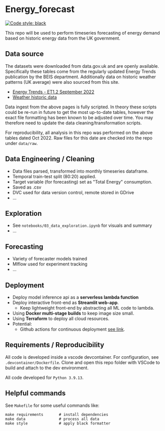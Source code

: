 # Energy_forecast

[![Code style: black](https://img.shields.io/badge/code%20style-black-000000.svg)](https://github.com/psf/black)

This repo will be used to perform timeseries forecasting of energy demand based on historic energy data from the UK government.

## Data source

The datasets were downloaded from data.gov.uk and are openly available.  Specifically these tables come from the regularly updated Energy Trends publication by the BEIS department.  Additionally data on historic weather patterns (UK average) were also sourced from this site.

- [Energy Trends - ET1.2 September 2022](https://assets.publishing.service.gov.uk/government/uploads/system/uploads/attachment_data/file/1107641/ET_1.2_SEP_22.xlsx)
- [Weather historic data](https://assets.publishing.service.gov.uk/government/uploads/system/uploads/attachment_data/file/1012964/Weather_ODS.ods)

Data ingest from the above pages is fully scripted.  In theory these scripts could be re-run in future to get the most up-to-date tables, however the exact file formatting has been known to be adjusted over time.  You may therefore need to update the data cleaning/transformation scripts.

For reproducibility, all analysis in this repo was performed on the above tables dated Oct 2022.  Raw files for this date are checked into the repo under `data/raw`.

## Data Engineering / Cleaning

- Data files parsed, transformed into monthly timeseries dataframe.
- Temporal train-test split (80:20) applied.
- Target variable (for forecasting) set as "Total Energy" consumption.
- Saved as .csv
- DVC used for data version control, remote stored in GDrive
- ...

## Exploration

- See `notebooks/03_data_exploration.ipynb` for visuals and summary
- ...

## Forecasting

- Variety of forecaster models trained
- Mlflow used for experiment tracking
- ...

## Deployment

- Deploy model inference api as a **serverless lambda function**
- Deploy interactive front-end as **Streamlit web-app**.
  - Keep lightweight front-end by abstracting all ML code to lambda.
- Using **Docker multi-stage builds** to keep image size small.
- Using **Terraform** to deploy all cloud resources.
- Potential:
    - Github actions for continuous deployment [see link](https://towardsdatascience.com/rapid-prototyping-using-terraform-github-action-docker-and-streamlit-in-gcp-e623ae3fdd54).

## Requirements / Reproducibility

All code is developed inside a vscode devcontainer. For configuration, see `.devcontainer/Dockerfile`. Clone and open this repo folder with VSCode to build and attach to the dev environment.  

All code developed for `Python 3.9.13`.

## Helpful commands

See `Makefile` for some useful commands like: 

```
make requirements       # install dependencies
make data               # process all data
make style              # apply black formatter

```
